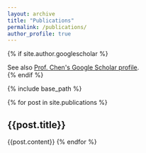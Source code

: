 ```yaml
---
layout: archive
title: "Publications"
permalink: /publications/
author_profile: true
---
```


{% if site.author.googlescholar %}
  <div class="wordwrap">See also <a href="{{site.author.googlescholar}}"> Prof. Chen's Google Scholar profile</a>.</div>
{% endif %}

{% include base_path %}

{% for post in site.publications %}
  <h2>{{post.title}}</h2>
  {{post.content}}
{% endfor %}
